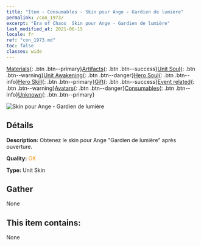 ```yaml
---
title: "Item - Consumables - Skin pour Ange - Gardien de lumière"
permalink: /con_1973/
excerpt: "Era of Chaos  Skin pour Ange - Gardien de lumière"
last_modified_at: 2021-06-15
locale: fr
ref: "con_1973.md"
toc: false
classes: wide
---
```

 [Materials](/ItemsFR/){: .btn .btn--primary}[Artifacts](/ItemsFR/Artifacts/){: .btn .btn--success}[Unit Soul](/ItemsFR/UnitSoul/){: .btn .btn--warning}[Unit Awakening](/ItemsFR/UnitAwakening/){: .btn .btn--danger}[Hero Soul](/ItemsFR/HeroSoul/){: .btn .btn--info}[Hero Skill](/ItemsFR/HeroSkill/){: .btn .btn--primary}[Gift](/ItemsFR/Gift/){: .btn .btn--success}[Event related](/ItemsFR/Events/){: .btn .btn--warning}[Avatars](/ItemsFR/Avatars/){: .btn .btn--danger}[Consumables](/ItemsFR/Consumables/){: .btn .btn--info}[Unknown](/ItemsFR/Unknown/){: .btn .btn--primary}

 ![Skin pour Ange - Gardien de lumière](/images/u/ti_datianshipifu2.jpg)

## Détails
 **Description:** Obtenez le skin pour Ange \"Gardien de lumière\" après ouverture.

 **Quality:** <span style="color: #FF8C00">OK</span>

 **Type:** Unit Skin

## Gather

  None

## This item contains:

  None

